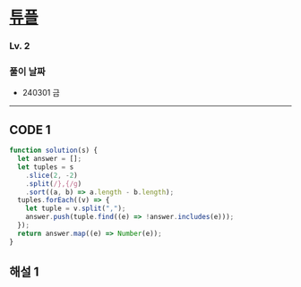 # [튜플](https://school.programmers.co.kr/learn/courses/30/lessons/64065)

### Lv. 2

### 풀이 날짜

- 240301 금

---

## CODE 1

```javascript
function solution(s) {
  let answer = [];
  let tuples = s
    .slice(2, -2)
    .split(/},{/g)
    .sort((a, b) => a.length - b.length);
  tuples.forEach((v) => {
    let tuple = v.split(",");
    answer.push(tuple.find((e) => !answer.includes(e)));
  });
  return answer.map((e) => Number(e));
}
```

## 해설 1
